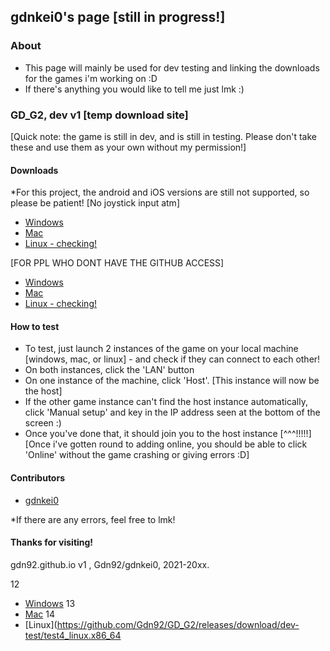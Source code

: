 ## gdnkei0's page [still in progress!]

### About
- This page will mainly be used for dev testing and linking the downloads for the games i'm working on :D
- If there's anything you would like to tell me just lmk :)

### GD_G2, dev v1 [temp download site]
[Quick note: the game is still in dev, and is still in testing. Please don't take these and use them as your own without my permission!]

#### Downloads
*For this project, the android and iOS versions are still not supported, so please be patient! [No joystick input atm]
- [Windows](https://github.com/Gdn92/GD_G2/releases/download/dev-test/test4_win.exe)
- [Mac](https://github.com/Gdn92/GD_G2/releases/download/dev-test/test4_macos.dmg)
- [Linux - checking!](https://github.com/Gdn92/GD_G2/releases/download/dev-test/test4_linux.x86_64)

[FOR PPL WHO DONT HAVE THE GITHUB ACCESS]
- [Windows](https://drive.google.com/uc?export=download&id=1qyV0oDskNfrDP8OOoMY6aBbxpCT10Eno)
- [Mac](https://drive.google.com/uc?export=download&id=1dUWjDWJPS1BKXXTxgouHrTx0wZj5pcfT)
- [Linux - checking!](https://drive.google.com/uc?export=download&id=1V7fWqHqW54ihBquNFA9QN2bfzB5WdSg6)

#### How to test
- To test, just launch 2 instances of the game on your local machine [windows, mac, or linux] - and check if they can connect to each other! 
- On both instances, click the 'LAN' button
- On one instance of the machine, click 'Host'.  [This instance will now be the host]
- If the other game instance can't find the host instance automatically, click 'Manual setup' and key in the IP address seen at the bottom of the screen :)
- Once you've done that, it should join you to the host instance [^^^!!!!!]
[Once i've gotten round to adding online, you should be able to click 'Online' without the game crashing or giving errors :D]

#### Contributors
- [gdnkei0](https://github.com/Gdn92/)

*If there are any errors, feel free to lmk!

#### Thanks for visiting!

gdn92.github.io v1 , Gdn92/gdnkei0, 2021-20xx.

12
- [Windows](https://github.com/Gdn92/GD_G2/releases/download/dev-test/test4_win.exe)
13
- [Mac](https://github.com/Gdn92/GD_G2/releases/download/dev-test/test4_macos.dmg)
14
- [Linux](https://github.com/Gdn92/GD_G2/releases/download/dev-test/test4_linux.x86_64
